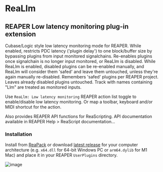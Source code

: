 # ReaLlm

## REAPER Low latency monitoring plug-in extension

Cubase/Logic style low latency monitoring mode for REAPER. While enabled, restricts PDC latency ('plugin delay') to one block/buffer size by bypassing plugins from input monitored signalchains. Re-enables plugins once signalchain is no longer input monitored, or ReaLlm is disabled. While ReaLlm is enabled, disabled plugins can be re-enabled manually, and ReaLlm will consider them 'safed' and leave them untouched, unless they're again manually re-disabled. Remembers 'safed' plugins per REAPER project. Leaves already disabled plugins untouched. Track with names containing "Llm" are treated as monitored inputs.

Use `ReaLlm: Low latency monitoring` REAPER action list toggle to enable/disable low latency monitoring. Or map a toolbar, keyboard and/or MIDI shortcut for the action.

Also provides REAPER API functions for ReaScripting.
API documentation available in REAPER Help > ReaScript documentation...

### Installation 

Install from [ReaPack](https://reapack.com) or download [latest release](https://github.com/ak5k/reallm/releases/latest) for your computer architecture (e.g. `x64.dll` for 64-bit Windows PC or `arm64.dylib` for M1 Mac) and place it in your REAPER `UserPlugins` directory.

![image](https://i.imgur.com/iKHyQXb.gif)